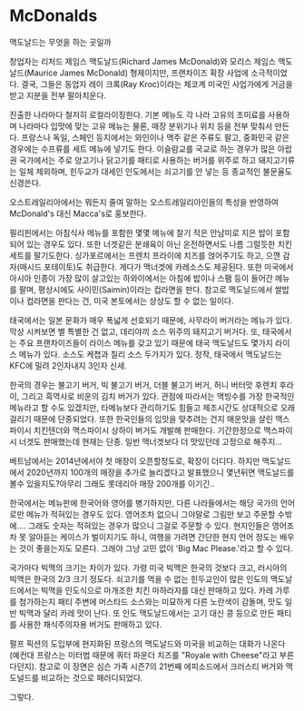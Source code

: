 # McDonalds

맥도날드는 무엇을 하는 곳일까


창업자는 리처드 제임스 맥도날드(Richard James McDonald)와 모리스 제임스 맥도날드(Maurice James McDonald) 형제이지만, 프랜차이즈 확장 사업에 소극적이었다. 결국, 그들은 동업자 레이 크록(Ray Kroc)이라는 체코계 미국인 사업가에게 거금을 받고 지분을 전부 팔아치운다.

진출한 나라마다 철저히 로컬라이징한다. 기본 메뉴도 각 나라 고유의 조미료를 사용하며 나라마다 입맛에 맞는 고유 메뉴는 물론, 매장 분위기나 위치 등을 전부 맞춰서 만든다. 프랑스나 독일, 스페인 등지에서는 와인이나 맥주 같은 주류도 팔고, 중화민국 같은 경우에는 수프류를 세트 메뉴에 넣기도 한다. 이슬람교를 국교로 하는 경우가 많은 아랍권 국가에서는 주로 양고기나 닭고기를 패티로 사용하는 버거를 위주로 하고 돼지고기류는 일체 제외하며, 힌두교가 대세인 인도에서는 쇠고기를 안 넣는 등 종교적인 불문율도 신경쓴다.

오스트레일리아에서는 뭐든지 줄여 말하는 오스트레일리아인들의 특성을 반영하여 McDonald's 대신 Macca's로 홍보한다. 

필리핀에서는 아침식사 메뉴를 포함한 몇몇 메뉴에 찰기 적은 안남미로 지은 밥이 포함되어 있는 경우도 있다. 또한 너겟같은 분쇄육이 아닌 온전하면서도 나름 그럴듯한 치킨 세트를 팔기도한다. 싱가포르에서는 프렌치 프라이에 치즈를 얹어주기도 하고, 으깬 감자(매시드 포테이토)도 취급한다. 게다가 맥너겟에 카레소스도 제공된다. 또한 미국에서 아시아 인종이 가장 많이 살고있는 하와이에서는 아침에 밥이나 스팸 등이 들어간 메뉴를 팔며, 평상시에도 사이민(Saimin)이라는 컵라면을 판다. 참고로 맥도날드에서 쌀밥이나 컵라면을 판다는 건, 미국 본토에서는 상상도 할 수 없는 일이다.

태국에서는 일본 문화가 매우 폭넓게 선호되기 때문에, 사무라이 버거라는 메뉴가 있다. 막상 시켜보면 별 특별한 건 없고, 데리야끼 소스 위주의 돼지고기 버거다. 또, 태국에서는 주요 프랜차이즈들이 라이스 메뉴를 갖고 있기 때문에 태국 맥도날드도 몇가지 라이스 메뉴가 있다. 소스도 케쳡과 칠리 소스 두가지가 있다. 정작, 태국에서 맥도날드는 KFC에 밀려 2인자내지 3인자 신세.

한국의 경우는 불고기 버거, 빅 불고기 버거, 더블 불고기 버거, 허니 버터맛 후렌치 후라이, 그리고 흑역사로 비운의 김치 버거가 있다. 관점에 따라서는 맥빙수를 가장 한국적인 메뉴라고 할 수도 있겠지만, 타메뉴보다 관리하기도 힘들고 제조시간도 상대적으로 오래 걸리기 때문에 단종되었다. 또한 한국인들의 입맛을 맞추려는 건지 매운맛을 살린 맥스파이시 치킨텐더와 맥스파이시 상하이 버거도 개발해 판매한다. 기간한정으로 맥스파이시 너겟도 판매했는데 현재는 단종. 일반 맥너겟보다 더 맛있던데 고정으로 해주지...

베트남에서는 2014년에서야 첫 매장이 오픈할정도로, 확장이 더디다. 하지만 맥도날드에서 2020년까지 100개의 매장을 추가로 늘리겠다고 발표했으니 몇년뒤면 맥도날드를 볼수 있을지도?아무리 그래도 롯데리아 매장 200개를 이기긴..

한국에서는 메뉴판에 한국어와 영어를 병기하지만, 다른 나라들에서는 해당 국가의 언어로만 메뉴가 적혀있는 경우도 있다. 영어조차 없으니 그야말로 그림만 보고 주문할 수밖에…. 그래도 숫자는 적혀있는 경우가 많으니 그걸로 주문할 수 있다. 현지인들은 영어조차 못 알아듣는 케이스가 벌이지기도 하니, 여행을 가려면 간단한 현지 언어 정도는 배우는 것이 좋을는지도 모른다. 그래야 그냥 고민 없이 'Big Mac Please.'라고 할 수 있다.

국가마다 빅맥의 크기는 차이가 있다. 가령 미국 빅맥은 한국의 것보다 크고, 러시아의 빅맥은 한국의 2/3 크기 정도다. 쇠고기를 먹을 수 없는 힌두교인이 많은 인도의 맥도날드에서는 빅맥을 인도식으로 마개조한 치킨 마하라자를 대신 판매하고 있다. 카레 가루를 첨가하는지 패티 주변에 머스타드 소스와는 미묘하게 다른 노란색이 감돌며, 맛도 일반 빅맥과 달리 카레 맛이 난다. 또 인도 맥도날드에서는 고기 대신 콩 등으로 만든 패티를 사용한 채식주의자용 버거도 판매하고 있다.

펄프 픽션의 도입부에 현지화된 프랑스의 맥도날드와 미국을 비교하는 대화가 나온다(예컨대 프랑스는 미터법 때문에 쿼터 파운더 치즈를 "Royale with Cheese"라고 부른다던지). 참고로 이 장면은 심슨 가족 시즌7의 21번째 에피소드에서 크러스티 버거와 맥도널드를 비교하는 것으로 패러디되었다.

그렇다.